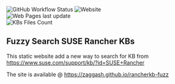 ![GitHub Workflow Status](https://img.shields.io/github/actions/workflow/status/zaggash/rancherkb-fuzz/run-update-kb.yaml?label=Scrap%20and%20BUILD&logo=github%20actions&logoColor=white&style=for-the-badge)
![Website](https://img.shields.io/website?down_color=red&down_message=Offline&label=GH-PAGES&logo=github&style=for-the-badge&up_color=brightgreen&up_message=Online&url=https%3A%2F%2Fzaggash.github.io%2Francherkb-fuzz)  
![Web Pages last update](https://img.shields.io/github/last-commit/zaggash/rancherkb-fuzz/gh-pages?label=Last%20Update&logo=suse&logoColor=green&style=for-the-badge)  
![KBs Files Count](https://img.shields.io/endpoint?url=https://gist.githubusercontent.com/zaggash/627f5c8e17e8deb5326a692079b04625/raw/count-kbs.json)

## Fuzzy Search SUSE Rancher KBs

This static website add a new way to search for KB from https://www.suse.com/support/kb/?id=SUSE+Rancher

The site is available @ https://zaggash.github.io/rancherkb-fuzz
